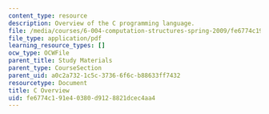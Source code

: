 ```yaml
---
content_type: resource
description: Overview of the C programming language.
file: /media/courses/6-004-computation-structures-spring-2009/fe6774c191e40380d9128821dcec4aa4_MIT6_004s09_study_c_overview.pdf
file_type: application/pdf
learning_resource_types: []
ocw_type: OCWFile
parent_title: Study Materials
parent_type: CourseSection
parent_uid: a0c2a732-1c5c-3736-6f6c-b88633ff7432
resourcetype: Document
title: C Overview
uid: fe6774c1-91e4-0380-d912-8821dcec4aa4
---
```

